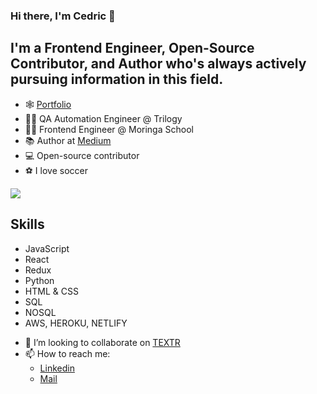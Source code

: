 ### Hi there, I'm Cedric 👋

## I'm a Frontend Engineer, Open-Source Contributor, and Author who's always actively pursuing information in this field.

* 🕸️ [Portfolio](https://damian-sketch.github.io/Portfolio)
* 👨‍💼 QA Automation Engineer @ Trilogy
* 👨‍💼 Frontend Engineer @ Moringa School
* 📚 Author at [Medium](https://cedric21.medium.com/)
* 💻 Open-source contributor
* ⚽ I love soccer

![](https://komarev.com/ghpvc/?username=damian-sketch&color=blueviolet&style=plastic)

## Skills

* JavaScript
* React
* Redux
* Python
* HTML & CSS
* SQL
* NOSQL
* AWS, HEROKU, NETLIFY

- 👯 I’m looking to collaborate on [TEXTR](https://github.com/damian-sketch/textr)
- 📫 How to reach me: 
    * [Linkedin](https://www.linkedin.com/in/cedric-muuo-7625861aa/)
    * [Mail](mailto:cedricdamian19@gmail.com)     


